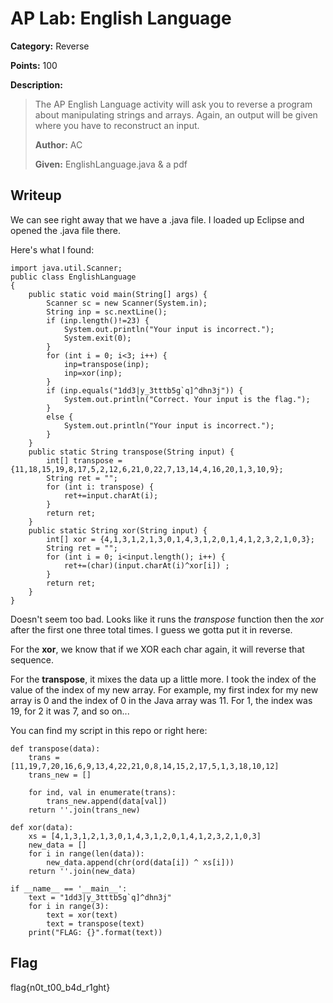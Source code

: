 # AP Lab: English Language
**Category:** Reverse

**Points:** 100

**Description:**
> The AP English Language activity will ask you to reverse a program about
  manipulating strings and arrays. Again, an output will be given where you
  have to reconstruct an input.
>
> **Author:** AC
>
> **Given:** EnglishLanguage.java & a pdf

## Writeup
We can see right away that we have a .java file. I loaded up Eclipse and
opened the .java file there.

Here's what I found:
```
import java.util.Scanner;
public class EnglishLanguage
{
    public static void main(String[] args) {
        Scanner sc = new Scanner(System.in);
        String inp = sc.nextLine();
        if (inp.length()!=23) {
            System.out.println("Your input is incorrect.");
            System.exit(0);
        }
        for (int i = 0; i<3; i++) {
            inp=transpose(inp);
            inp=xor(inp);
        }
        if (inp.equals("1dd3|y_3tttb5g`q]^dhn3j")) {
            System.out.println("Correct. Your input is the flag.");
        }
        else {
            System.out.println("Your input is incorrect.");
        }
    }
    public static String transpose(String input) {
        int[] transpose = {11,18,15,19,8,17,5,2,12,6,21,0,22,7,13,14,4,16,20,1,3,10,9};
        String ret = "";
        for (int i: transpose) {
            ret+=input.charAt(i);
        }
        return ret;
    }
    public static String xor(String input) {
        int[] xor = {4,1,3,1,2,1,3,0,1,4,3,1,2,0,1,4,1,2,3,2,1,0,3};
        String ret = "";
        for (int i = 0; i<input.length(); i++) {
            ret+=(char)(input.charAt(i)^xor[i]) ;
        }
        return ret;
    }
}
```

Doesn't seem too bad. Looks like it runs the *transpose* function then the *xor*
after the first one three total times. I guess we gotta put it in reverse.

For the **xor**, we know that if we XOR each char again, it will reverse that
sequence.

For the **transpose**, it mixes the data up a little more. I took the index of
the value of the index of my new array. For example, my first index for my new
array is 0 and the index of 0 in the Java array was 11. For 1, the index was 19,
for 2 it was 7, and so on...

You can find my script in this repo or right here:
```
def transpose(data):
    trans = [11,19,7,20,16,6,9,13,4,22,21,0,8,14,15,2,17,5,1,3,18,10,12]
    trans_new = []

    for ind, val in enumerate(trans):
        trans_new.append(data[val])
    return ''.join(trans_new)

def xor(data):
    xs = [4,1,3,1,2,1,3,0,1,4,3,1,2,0,1,4,1,2,3,2,1,0,3]
    new_data = []
    for i in range(len(data)):
        new_data.append(chr(ord(data[i]) ^ xs[i]))
    return ''.join(new_data)

if __name__ == '__main__':
    text = "1dd3|y_3tttb5g`q]^dhn3j"
    for i in range(3):
        text = xor(text)
        text = transpose(text)
    print("FLAG: {}".format(text))
```

## Flag
flag{n0t_t00_b4d_r1ght}
